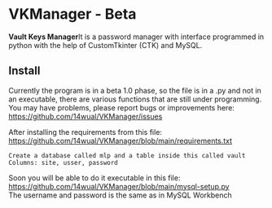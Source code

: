 # VKManager - Beta
<b>Vault Keys Manager</b>It is a password manager with interface programmed in python with the help of CustomTkinter (CTK) and MySQL.

## Install
Currently the program is in a beta 1.0 phase, so the file is in a .py and not in an executable, there are various functions that are still under programming. You may have problems, please report bugs or improvements here: https://github.com/14wual/VKManager/issues

After installing the requirements from this file: https://github.com/14wual/VKManager/blob/main/requirements.txt
```
Create a database called mlp and a table inside this called vault
Columns: site, usser, password
```
Soon you will be able to do it executable in this file: https://github.com/14wual/VKManager/blob/main/mysql-setup.py <br>
The username and password is the same as in MySQL Workbench
